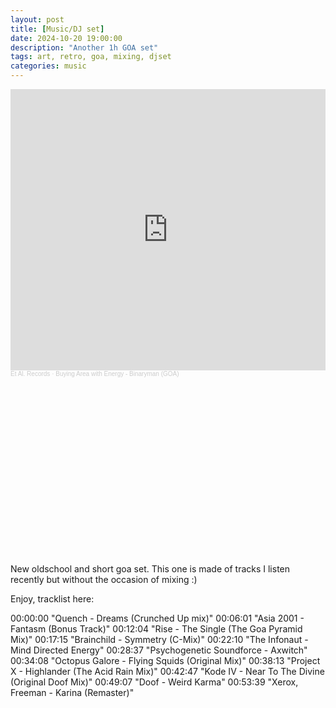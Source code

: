 ```yaml
---
layout: post
title: [Music/DJ set] 
date: 2024-10-20 19:00:00
description: "Another 1h GOA set"
tags: art, retro, goa, mixing, djset
categories: music
---
```


<div class="row mt-5">
    <div class="col-sm mt-3 mt-md-0">
        <div style="position:relative; padding-bottom:56.25%;" class="img-fluid rounded z-depth-2">
            <iframe width="100%" height="450" scrolling="no" frameborder="no" allow="autoplay" src="https://w.soundcloud.com/player/?url=https%3A//api.soundcloud.com/tracks/1937884868&color=%23ff5500&auto_play=false&hide_related=true&show_comments=false&show_user=true&show_reposts=false&show_teaser=false&visual=true"></iframe><div style="font-size: 10px; color: #cccccc;line-break: anywhere;word-break: normal;overflow: hidden;white-space: nowrap;text-overflow: ellipsis; font-family: Interstate,Lucida Grande,Lucida Sans Unicode,Lucida Sans,Garuda,Verdana,Tahoma,sans-serif;font-weight: 100;"><a href="https://soundcloud.com/et-al-records" title="Et Al. Records" target="_blank" style="color: #cccccc; text-decoration: none;">Et Al. Records</a> · <a href="https://soundcloud.com/et-al-records/areawithenergy" title="Buying Area with Energy - Binaryman (GOA)" target="_blank" style="color: #cccccc; text-decoration: none;">Buying Area with Energy - Binaryman (GOA)</a></div>
        </div>
    </div>
</div>

<div class="caption">

New oldschool and short goa set. This one is made of tracks I listen recently but without the occasion of mixing :)

Enjoy, tracklist here:

00:00:00 "Quench - Dreams (Crunched Up mix)"
00:06:01 "Asia 2001 - Fantasm (Bonus Track)"
00:12:04 "Rise - The Single (The Goa Pyramid Mix)"
00:17:15 "Brainchild - Symmetry (C-Mix)"
00:22:10 "The Infonaut - Mind Directed Energy"
00:28:37 "Psychogenetic Soundforce - Axwitch"
00:34:08 "Octopus Galore - Flying Squids (Original Mix)"
00:38:13 "Project X - Highlander (The Acid Rain Mix)"
00:42:47 "Kode IV - Near To The Divine (Original Doof Mix)"
00:49:07 "Doof - Weird Karma"
00:53:39 "Xerox, Freeman - Karina (Remaster)"

</div>
